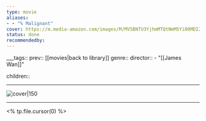 ```yaml
---
type: movie
aliases:
- - "% Malignant"
cover: https://m.media-amazon.com/images/M/MV5BNTU3YjhmMTQtNmM5Yi00MDI2LTk0M2UtZGY5ZTNkYjIzNDE3XkEyXkFqcGc@._V1_SX300.jpg
status: done
recommendedby:
---
```

___tags:: prev:: [[movies|back to library]]
genre::
director::   - "[[James Wan]]"

children::
___
![cover|150](https://m.media-amazon.com/images/M/MV5BNTU3YjhmMTQtNmM5Yi00MDI2LTk0M2UtZGY5ZTNkYjIzNDE3XkEyXkFqcGc@._V1_SX300.jpg)
___
<% tp.file.cursor(0) %>
